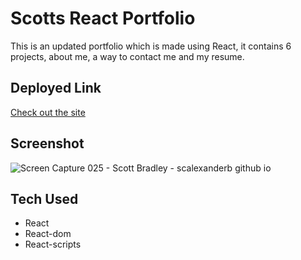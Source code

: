 # Scotts React Portfolio
This is an updated portfolio which is made using React, it contains 6 projects, about me, a way to contact me and my resume.


## Deployed Link
[Check out the site](https://scalexanderb.github.io/scottbradley/#about)

## Screenshot

![Screen Capture 025 - Scott Bradley - scalexanderb github io](https://user-images.githubusercontent.com/88293666/149645468-6079470f-4571-4c4e-a016-5369b4c0337e.jpg)


## Tech Used
* React
* React-dom
* React-scripts
